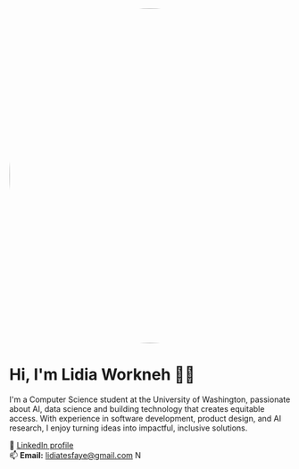 <img src="https://github.com/user-attachments/assets/ba086dae-7122-46d3-8d55-e3844f7eed6b" width=600 alt="Lidia Workneh" style="border-radius: 50%"> 

# Hi, I'm Lidia Workneh 👋🏽

I'm a Computer Science student at the University of Washington, passionate about AI, data science and building technology that creates equitable access. With experience in software development, product design, and AI research, I enjoy turning ideas into impactful, inclusive solutions.

🔗 [LinkedIn profile](https://linkedin.com/in/your-linkedin-url)  
📫 **Email:** lidiatesfaye@gmail.com
N
<!--
**Springale/springale** is a ✨ _special_ ✨ repository because its `README.md` (this file) appears on your GitHub profile.

Here are some ideas to get you started:

- 🔭 I’m currently working on ...
- 🌱 I’m currently learning ...
- 👯 I’m looking to collaborate on ...
- 🤔 I’m looking for help with ...
- 💬 Ask me about ...
- 📫 How to reach me: ...
- 😄 Pronouns: ...
- ⚡ Fun fact: ...
-->
